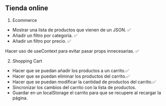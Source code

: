 ## Tienda online

1. Ecommerce 

- Mostrar una lista de productos que vienen de un JSON. ✅ 
- Añadir un filtro por categoría. ✅ 
- Añadir un filtro por precio. ✅ 

Hacer uso de useContext para evitar pasar props innecesarias. ✅ 

2. Shopping Cart

- Hacer que se puedan añadir los productos a un carrito.✅ 
- Hacer que se puedan eliminar los productos del carrito.✅ 
- Hacer que se puedan modificar la cantidad de productos del carrito.✅
- Sincronizar los cambios del carrito con la lista de productos.
- Guardar en un localStorage el carrito para que se recupere al recargar la página.
